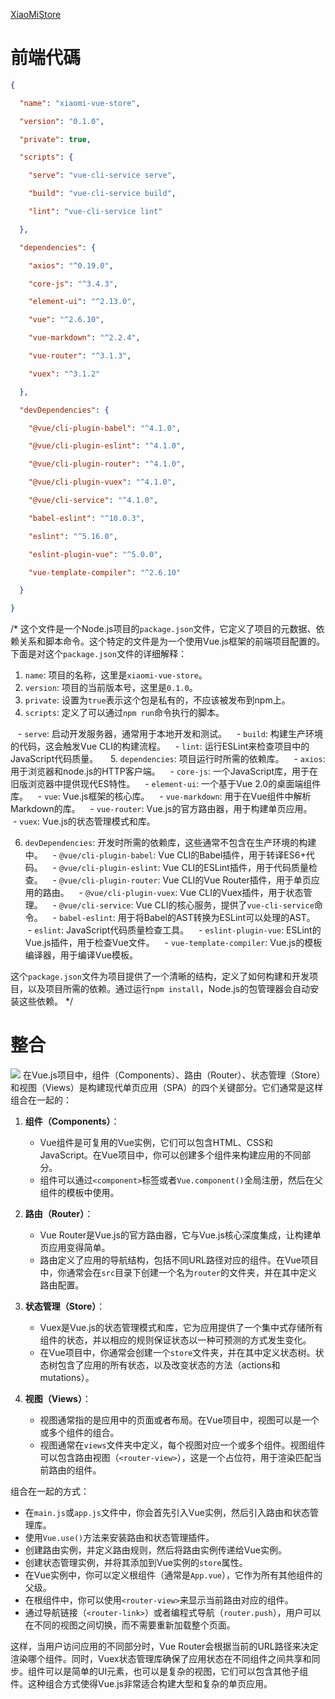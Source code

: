 [XiaoMiStore](C:\Users\Administrator\Documents\Mycodes\Java\XiaoMiStore)
# 前端代碼

```json
{

  "name": "xiaomi-vue-store",

  "version": "0.1.0",

  "private": true,

  "scripts": {

    "serve": "vue-cli-service serve",

    "build": "vue-cli-service build",

    "lint": "vue-cli-service lint"

  },

  "dependencies": {

    "axios": "^0.19.0",

    "core-js": "^3.4.3",

    "element-ui": "^2.13.0",

    "vue": "^2.6.10",

    "vue-markdown": "^2.2.4",

    "vue-router": "^3.1.3",

    "vuex": "^3.1.2"

  },

  "devDependencies": {

    "@vue/cli-plugin-babel": "^4.1.0",

    "@vue/cli-plugin-eslint": "^4.1.0",

    "@vue/cli-plugin-router": "^4.1.0",

    "@vue/cli-plugin-vuex": "^4.1.0",

    "@vue/cli-service": "^4.1.0",

    "babel-eslint": "^10.0.3",

    "eslint": "^5.16.0",

    "eslint-plugin-vue": "^5.0.0",

    "vue-template-compiler": "^2.6.10"

  }

}

```

/* 这个文件是一个Node.js项目的`package.json`文件，它定义了项目的元数据、依赖关系和脚本命令。这个特定的文件是为一个使用Vue.js框架的前端项目配置的。下面是对这个`package.json`文件的详细解释：

  

1. `name`: 项目的名称，这里是`xiaomi-vue-store`。
2. `version`: 项目的当前版本号，这里是`0.1.0`。
3. `private`: 设置为`true`表示这个包是私有的，不应该被发布到npm上。
4. `scripts`: 定义了可以通过`npm run`命令执行的脚本。

   - `serve`: 启动开发服务器，通常用于本地开发和测试。
   - `build`: 构建生产环境的代码，这会触发Vue CLI的构建流程。
   - `lint`: 运行ESLint来检查项目中的JavaScript代码质量。
   
5. `dependencies`: 项目运行时所需的依赖库。
   - `axios`: 用于浏览器和node.js的HTTP客户端。
   - `core-js`: 一个JavaScript库，用于在旧版浏览器中提供现代ES特性。
   - `element-ui`: 一个基于Vue 2.0的桌面端组件库。
   - `vue`: Vue.js框架的核心库。
   - `vue-markdown`: 用于在Vue组件中解析Markdown的库。
   - `vue-router`: Vue.js的官方路由器，用于构建单页应用。
   - `vuex`: Vue.js的状态管理模式和库。

6. `devDependencies`: 开发时所需的依赖库，这些通常不包含在生产环境的构建中。
   - `@vue/cli-plugin-babel`: Vue CLI的Babel插件，用于转译ES6+代码。
   - `@vue/cli-plugin-eslint`: Vue CLI的ESLint插件，用于代码质量检查。
   - `@vue/cli-plugin-router`: Vue CLI的Vue Router插件，用于单页应用的路由。
   - `@vue/cli-plugin-vuex`: Vue CLI的Vuex插件，用于状态管理。
   - `@vue/cli-service`: Vue CLI的核心服务，提供了`vue-cli-service`命令。
   - `babel-eslint`: 用于将Babel的AST转换为ESLint可以处理的AST。
   - `eslint`: JavaScript代码质量检查工具。
   - `eslint-plugin-vue`: ESLint的Vue.js插件，用于检查Vue文件。
   - `vue-template-compiler`: Vue.js的模板编译器，用于编译Vue模板。

  

这个`package.json`文件为项目提供了一个清晰的结构，定义了如何构建和开发项目，以及项目所需的依赖。通过运行`npm install`，Node.js的包管理器会自动安装这些依赖。 */

# 整合
![](Pasted%20image%2020240301120444.png)
在Vue.js项目中，组件（Components）、路由（Router）、状态管理（Store）和视图（Views）是构建现代单页应用（SPA）的四个关键部分。它们通常是这样组合在一起的：

1. **组件（Components）**：
   - Vue组件是可复用的Vue实例，它们可以包含HTML、CSS和JavaScript。在Vue项目中，你可以创建多个组件来构建应用的不同部分。
   - 组件可以通过`<component>`标签或者`Vue.component()`全局注册，然后在父组件的模板中使用。

2. **路由（Router）**：
   - Vue Router是Vue.js的官方路由器，它与Vue.js核心深度集成，让构建单页应用变得简单。
   - 路由定义了应用的导航结构，包括不同URL路径对应的组件。在Vue项目中，你通常会在`src`目录下创建一个名为`router`的文件夹，并在其中定义路由配置。

3. **状态管理（Store）**：
   - Vuex是Vue.js的状态管理模式和库，它为应用提供了一个集中式存储所有组件的状态，并以相应的规则保证状态以一种可预测的方式发生变化。
   - 在Vue项目中，你通常会创建一个`store`文件夹，并在其中定义状态树。状态树包含了应用的所有状态，以及改变状态的方法（actions和mutations）。

4. **视图（Views）**：
   - 视图通常指的是应用中的页面或者布局。在Vue项目中，视图可以是一个或多个组件的组合。
   - 视图通常在`views`文件夹中定义，每个视图对应一个或多个组件。视图组件可以包含路由视图（`<router-view>`），这是一个占位符，用于渲染匹配当前路由的组件。

组合在一起的方式：

- 在`main.js`或`app.js`文件中，你会首先引入Vue实例，然后引入路由和状态管理库。
- 使用`Vue.use()`方法来安装路由和状态管理插件。
- 创建路由实例，并定义路由规则，然后将路由实例传递给Vue实例。
- 创建状态管理实例，并将其添加到Vue实例的`store`属性。
- 在Vue实例中，你可以定义根组件（通常是`App.vue`），它作为所有其他组件的父级。
- 在根组件中，你可以使用`<router-view>`来显示当前路由对应的组件。
- 通过导航链接（`<router-link>`）或者编程式导航（`router.push`），用户可以在不同的视图之间切换，而不需要重新加载整个页面。

这样，当用户访问应用的不同部分时，Vue Router会根据当前的URL路径来决定渲染哪个组件。同时，Vuex状态管理库确保了应用状态在不同组件之间共享和同步。组件可以是简单的UI元素，也可以是复杂的视图，它们可以包含其他子组件。这种组合方式使得Vue.js非常适合构建大型和复杂的单页应用。